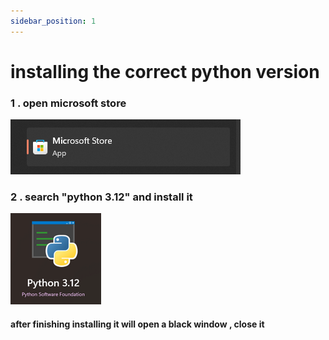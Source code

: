 ```yaml
---
sidebar_position: 1
---
```


# installing the correct python version

### 1 . open microsoft store
![image](msstore.png)

### 2 . search "python 3.12" and install it 

![image](python.png)

#### after finishing installing it will open a black window , close it 
